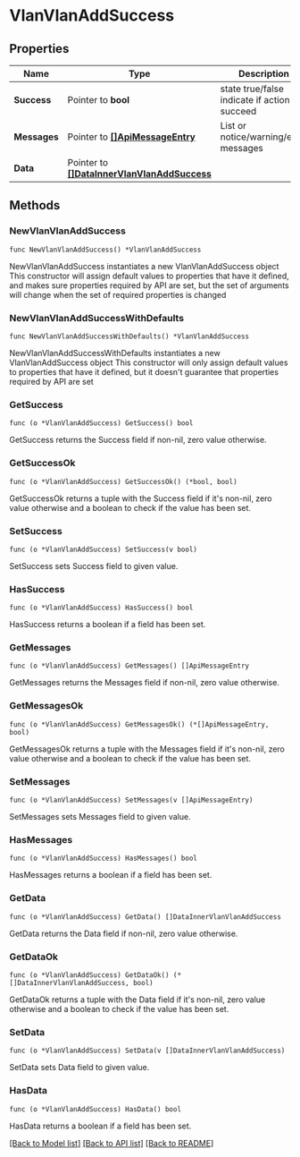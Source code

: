 # VlanVlanAddSuccess

## Properties

Name | Type | Description | Notes
------------ | ------------- | ------------- | -------------
**Success** | Pointer to **bool** | state true/false indicate if action succeed | [optional] 
**Messages** | Pointer to [**[]ApiMessageEntry**](ApiMessageEntry.md) | List or notice/warning/error messages | [optional] 
**Data** | Pointer to [**[]DataInnerVlanVlanAddSuccess**](DataInnerVlanVlanAddSuccess.md) |  | [optional] 

## Methods

### NewVlanVlanAddSuccess

`func NewVlanVlanAddSuccess() *VlanVlanAddSuccess`

NewVlanVlanAddSuccess instantiates a new VlanVlanAddSuccess object
This constructor will assign default values to properties that have it defined,
and makes sure properties required by API are set, but the set of arguments
will change when the set of required properties is changed

### NewVlanVlanAddSuccessWithDefaults

`func NewVlanVlanAddSuccessWithDefaults() *VlanVlanAddSuccess`

NewVlanVlanAddSuccessWithDefaults instantiates a new VlanVlanAddSuccess object
This constructor will only assign default values to properties that have it defined,
but it doesn't guarantee that properties required by API are set

### GetSuccess

`func (o *VlanVlanAddSuccess) GetSuccess() bool`

GetSuccess returns the Success field if non-nil, zero value otherwise.

### GetSuccessOk

`func (o *VlanVlanAddSuccess) GetSuccessOk() (*bool, bool)`

GetSuccessOk returns a tuple with the Success field if it's non-nil, zero value otherwise
and a boolean to check if the value has been set.

### SetSuccess

`func (o *VlanVlanAddSuccess) SetSuccess(v bool)`

SetSuccess sets Success field to given value.

### HasSuccess

`func (o *VlanVlanAddSuccess) HasSuccess() bool`

HasSuccess returns a boolean if a field has been set.

### GetMessages

`func (o *VlanVlanAddSuccess) GetMessages() []ApiMessageEntry`

GetMessages returns the Messages field if non-nil, zero value otherwise.

### GetMessagesOk

`func (o *VlanVlanAddSuccess) GetMessagesOk() (*[]ApiMessageEntry, bool)`

GetMessagesOk returns a tuple with the Messages field if it's non-nil, zero value otherwise
and a boolean to check if the value has been set.

### SetMessages

`func (o *VlanVlanAddSuccess) SetMessages(v []ApiMessageEntry)`

SetMessages sets Messages field to given value.

### HasMessages

`func (o *VlanVlanAddSuccess) HasMessages() bool`

HasMessages returns a boolean if a field has been set.

### GetData

`func (o *VlanVlanAddSuccess) GetData() []DataInnerVlanVlanAddSuccess`

GetData returns the Data field if non-nil, zero value otherwise.

### GetDataOk

`func (o *VlanVlanAddSuccess) GetDataOk() (*[]DataInnerVlanVlanAddSuccess, bool)`

GetDataOk returns a tuple with the Data field if it's non-nil, zero value otherwise
and a boolean to check if the value has been set.

### SetData

`func (o *VlanVlanAddSuccess) SetData(v []DataInnerVlanVlanAddSuccess)`

SetData sets Data field to given value.

### HasData

`func (o *VlanVlanAddSuccess) HasData() bool`

HasData returns a boolean if a field has been set.


[[Back to Model list]](../README.md#documentation-for-models) [[Back to API list]](../README.md#documentation-for-api-endpoints) [[Back to README]](../README.md)


